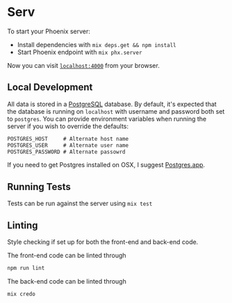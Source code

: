 # Serv

To start your Phoenix server:

  * Install dependencies with `mix deps.get && npm install`
  * Start Phoenix endpoint with `mix phx.server`

Now you can visit [`localhost:4000`](http://localhost:4000) from your browser.

## Local Development

All data is stored in a [PostgreSQL](https://www.postgresql.org) database. By default, it's expected that the database is running on `localhost` with username and password both set to `postgres`.  You can provide environment variables when running the server if you wish to override the defaults:

```txt
POSTGRES_HOST     # Alternate host name
POSTGRES_USER     # Alternate user name
POSTGRES_PASSWORD # Alternate passowrd
```

If you need to get Postgres installed on OSX, I suggest [Postgres.app](https://postgresapp.com).

## Running Tests

Tests can be run against the server using `mix test`

## Linting

Style checking if set up for both the front-end and back-end code.

The front-end code can be linted through

```sh
npm run lint
```

The back-end code can be linted through

```sh
mix credo
```
